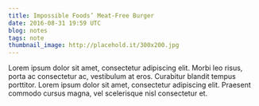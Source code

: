 ```yaml
---
title: Impossible Foods’ Meat-Free Burger
date: 2016-08-31 19:59 UTC
blog: notes
tags: note
thumbnail_image: http://placehold.it/300x200.jpg
---
```

Lorem ipsum dolor sit amet, consectetur adipiscing elit. Morbi leo risus, porta ac consectetur ac, vestibulum at eros. Curabitur blandit tempus porttitor. Lorem ipsum dolor sit amet, consectetur adipiscing elit. Praesent commodo cursus magna, vel scelerisque nisl consectetur et.